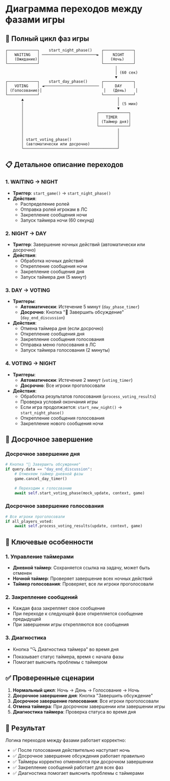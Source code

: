 # Диаграмма переходов между фазами игры

## 🔄 Полный цикл фаз игры

```
┌─────────────┐    start_night_phase()    ┌─────────────┐
│   WAITING   │ ────────────────────────► │    NIGHT    │
│   (Ожидание)│                           │   (Ночь)    │
└─────────────┘                           └─────────────┘
                                                │
                                                │ (60 сек)
                                                ▼
┌─────────────┐    start_day_phase()      ┌─────────────┐
│   VOTING    │ ◄──────────────────────── │     DAY     │
│ (Голосование)│                           │   (День)    │
└─────────────┘                           └─────────────┘
       ▲                                         │
       │                                         │ (5 мин)
       │                                         ▼
       │                                ┌─────────────┐
       │                                │   TIMER     │
       │                                │ (Таймер дня)│
       │                                └─────────────┘
       │                                         │
       │                                         │
       │ start_voting_phase()                    │
       │ (автоматически или досрочно)            │
       └─────────────────────────────────────────┘
```

## 📋 Детальное описание переходов

### 1. WAITING → NIGHT
- **Триггер**: `start_game()` → `start_night_phase()`
- **Действия**:
  - Распределение ролей
  - Отправка ролей игрокам в ЛС
  - Закрепление сообщения ночи
  - Запуск таймера ночи (60 секунд)

### 2. NIGHT → DAY
- **Триггер**: Завершение ночных действий (автоматически или досрочно)
- **Действия**:
  - Обработка ночных действий
  - Открепление сообщения ночи
  - Закрепление сообщения дня
  - Запуск таймера дня (5 минут)

### 3. DAY → VOTING
- **Триггеры**:
  - **Автоматически**: Истечение 5 минут (`day_phase_timer`)
  - **Досрочно**: Кнопка "🏁 Завершить обсуждение" (`day_end_discussion`)
- **Действия**:
  - Отмена таймера дня (если досрочно)
  - Открепление сообщения дня
  - Закрепление сообщения голосования
  - Отправка меню голосования в ЛС
  - Запуск таймера голосования (2 минуты)

### 4. VOTING → NIGHT
- **Триггеры**:
  - **Автоматически**: Истечение 2 минут (`voting_timer`)
  - **Досрочно**: Все игроки проголосовали
- **Действия**:
  - Обработка результатов голосования (`process_voting_results`)
  - Проверка условий окончания игры
  - Если игра продолжается: `start_new_night()` → `start_night_phase()`
  - Открепление сообщения голосования
  - Закрепление нового сообщения ночи

## 🔧 Досрочное завершение

### Досрочное завершение дня
```python
# Кнопка "🏁 Завершить обсуждение"
if query.data == "day_end_discussion":
    # Отменяем таймер дневной фазы
    game.cancel_day_timer()
    
    # Переходим к голосованию
    await self.start_voting_phase(mock_update, context, game)
```

### Досрочное завершение голосования
```python
# Все игроки проголосовали
if all_players_voted:
    await self.process_voting_results(update, context, game)
```

## 🎯 Ключевые особенности

### 1. Управление таймерами
- **Дневной таймер**: Сохраняется ссылка на задачу, может быть отменен
- **Ночной таймер**: Проверяет завершение всех ночных действий
- **Таймер голосования**: Проверяет, все ли игроки проголосовали

### 2. Закрепление сообщений
- Каждая фаза закрепляет свое сообщение
- При переходе к следующей фазе открепляется сообщение предыдущей
- При завершении игры открепляются все сообщения

### 3. Диагностика
- Кнопка "🔍 Диагностика таймера" во время дня
- Показывает статус таймера, время с начала фазы
- Помогает выяснить проблемы с таймером

## ✅ Проверенные сценарии

1. **Нормальный цикл**: Ночь → День → Голосование → Ночь
2. **Досрочное завершение дня**: Кнопка "Завершить обсуждение"
3. **Досрочное завершение голосования**: Все игроки проголосовали
4. **Отмена таймера**: При досрочном завершении или завершении игры
5. **Диагностика таймера**: Проверка статуса во время дня

## 🚀 Результат

Логика переходов между фазами работает корректно:
- ✅ После голосования действительно наступает ночь
- ✅ Досрочное завершение обсуждения работает правильно
- ✅ Таймеры корректно отменяются при досрочном завершении
- ✅ Закрепление сообщений работает для всех фаз
- ✅ Диагностика помогает выяснить проблемы с таймерами
